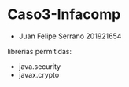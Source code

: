 # Caso3-Infacomp
* Juan Felipe Serrano 201921654


librerias permitidas:
* java.security 
* javax.crypto
